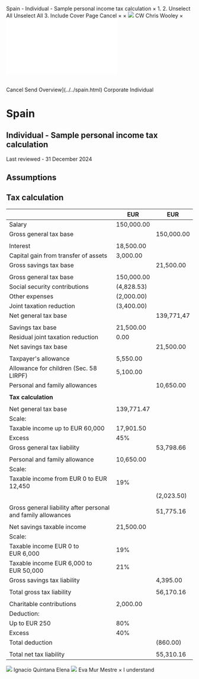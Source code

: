 Spain - Individual - Sample personal income tax calculation
×
1.
2.
Unselect All
Unselect All
3.
Include Cover Page
Cancel
×
×
![](../../-/media/world-wide-tax-summaries/attachments/global---chris-wooley.ashx%3Frev=ac5e5f3223b34096b1afc2a6009c7320&revision=ac5e5f32-23b3-4096-b1af-c2a6009c7320&hash=859B7ADC84DC2CBEC9760E9E6EE7DE6D0A8BFCDF)
CW
Chris Wooley
×
![](sample-personal-income-tax-calculation.html)
######
Cancel
Send
Overview](../../spain.html)
Corporate
Individual
# Spain
## Individual - Sample personal income tax calculation
Last reviewed - 31 December 2024
## Assumptions
## Tax calculation
|  | EUR | EUR |
| --- | --- | --- |
| Salary | 150,000.00 |  |
| Gross general tax base |  | 150,000.00 |
|  |  |  |
| Interest | 18,500.00 |  |
| Capital gain from transfer of assets | 3,000.00 |  |
| Gross savings tax base |  | 21,500.00 |
|  |  |  |
| Gross general tax base | 150,000.00 |  |
| Social security contributions | (4,828.53) |  |
| Other expenses | (2,000.00) |  |
| Joint taxation reduction | (3,400.00) |  |
| Net general tax base |  | 139,771,47 |
|  |  |  |
| Savings tax base | 21,500.00 |  |
| Residual joint taxation reduction | 0.00 |  |
| Net savings tax base |  | 21,500.00 |
|  |  |  |
| Taxpayer's allowance | 5,550.00 |  |
| Allowance for children (Sec. 58 LIRPF) | 5,100.00 |  |
| Personal and family allowances |  | 10,650.00 |
|  |  |  |
| **Tax calculation** | | |
|  |  |  |
| Net general tax base | 139,771.47 |  |
| Scale: |  |  |
| Taxable income up to EUR 60,000 | 17,901.50 |  |
| Excess | 45% |  |
| Gross general tax liability |  | 53,798.66 |
|  |  |  |
| Personal and family allowance | 10,650.00 |  |
| Scale: |  |  |
| Taxable income from EUR 0 to EUR 12,450 | 19% |  |
|  |  | (2,023.50) |
|  |  |  |
| Gross general liability after personal and family allowances |  | 51,775.16 |
|  |  |  |
| Net savings taxable income | 21,500.00 |  |
| Scale: |  |  |
| Taxable income EUR 0 to EUR 6,000 | 19% |  |
| Taxable income EUR 6,000 to EUR 50,000 | 21% |  |
| Gross savings tax liability |  | 4,395.00 |
|  |  |  |
| Total gross tax liability |  | 56,170.16 |
|  |  |  |
| Charitable contributions | 2,000.00 |  |
| Deduction: |  |  |
| Up to EUR 250 | 80% |  |
| Excess | 40% |  |
| Total deduction |  | (860.00) |
|  |  |  |
| Total net tax liability |  | 55,310.16 |
![](../../-/media/world-wide-tax-summaries/attachments/spain---ignacio_quintana_elena.ashx%3Frev=9eabee28435640dc847d0a2f012c3bf4&revision=9eabee28-4356-40dc-847d-0a2f012c3bf4&hash=03B96ABF832106F3A3115CC95D5AAC1E92A36026)
Ignacio Quintana Elena
![](../../-/media/world-wide-tax-summaries/attachments/spain---eva_mur_mestre.ashx%3Frev=0eb32255ebf5421fb184c75c2407493b&revision=0eb32255-ebf5-421f-b184-c75c2407493b&hash=E2A588E14A07719823B1C89E73D767BE8BA28178)
Eva Mur Mestre
×
I understand